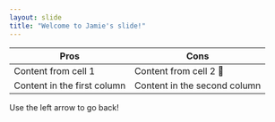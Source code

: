 ```yaml
---
layout: slide
title: "Welcome to Jamie's slide!"
---
```

Pros | Cons
------------ | -------------
Content from cell 1 | Content from cell 2 :tada:
Content in the first column | Content in the second column

Use the left arrow to go back!

